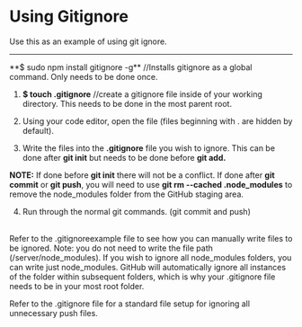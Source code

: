# Using Gitignore

Use this as an example of using git ignore.
******************************************************************************************************************************
<div>
**$ sudo npm install gitignore -g**
//Installs gitignore as a global command. Only needs to be done once.


1. **$ touch .gitignore**
//create a gitignore file inside of your working directory. This needs to be done in the most parent root.

2. Using your code editor, open the file (files beginning with . are hidden by default).

3. Write the files into the **.gitignore** file you wish to ignore. This can be done after **git init** but needs to be done before **git add.**

**NOTE:** If done before **git init** there will not be a conflict. If done after **git commit** or **git push**, you will need to use **git rm --cached .node_modules** to remove the node_modules folder from the GitHub staging area.

4. Run through the normal git commands. (git commit and push)

</div>
<br>
<div>
Refer to the .gitignoreexample file to see how you can manually write files to be ignored. Note: you do not need to write the file path (/server/node_modules). If you wish to ignore all node_modules folders, you can write just node_modules. GitHub will automatically ignore all instances of the folder within subsequent folders, which is why your .gitignore file needs to be in your most root folder.

Refer to the .gitignore file for a standard file setup for ignoring all unnecessary push files.
</div>
